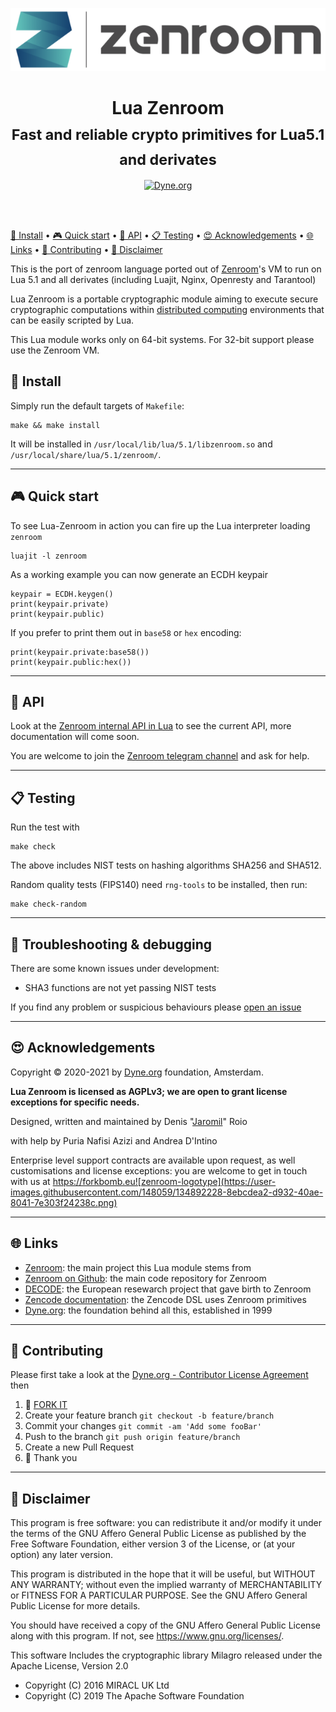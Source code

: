 <p align="center">
  <a href="https://zenroom.org">
    <img alt="Zenroom" src="./docs/zenroom-logotype.png" width="640" />
  </a>
</p>

<h1 align="center">
  Lua Zenroom</br>
  <sub>Fast and reliable crypto primitives for Lua5.1 and derivates</sub>
</h1>

<p align="center">
  <a href="https://dyne.org">
    <img src="https://img.shields.io/badge/%3C%2F%3E%20with%20%E2%9D%A4%20by-Dyne.org-blue.svg" alt="Dyne.org">
  </a>
</p>

<br><br>

[💾 Install]("#-install")
•
[🎮 Quick start]("#-quick-start")
•
[🐝 API]("#-api")
• 
[📋 Testing]("#-testing")
• 
[😍 Acknowledgements]("#-acknowledgements")
•
[🌐 Links]("#-links")
•
[👤 Contributing]("#-contributing")
•
[💼 Disclaimer]("#-disclaimer")

This is the port of zenroom language ported out of [Zenroom](https://zenroom.org)'s VM to run on Lua 5.1 and all derivates (including Luajit, Nginx, Openresty and Tarantool)

Lua Zenroom is a portable cryptographic module aiming to execute secure cryptographic computations within [distributed computing](https://en.wikipedia.org/wiki/Distributed_computing) environments that can be easily scripted by Lua.

This Lua module works only on 64-bit systems. For 32-bit support please use the Zenroom VM.

## 💾 Install

Simply run the default targets of `Makefile`:
```
make && make install
```
It will be installed in `/usr/local/lib/lua/5.1/libzenroom.so` and `/usr/local/share/lua/5.1/zenroom/`.

---
## 🎮 Quick start

To see Lua-Zenroom in action you can fire up the Lua interpreter loading `zenroom`

```
luajit -l zenroom
```

As a working example you can now generate an ECDH keypair

```
keypair = ECDH.keygen()
print(keypair.private)
print(keypair.public)
```

If you prefer to print them out in `base58` or `hex` encoding:

```
print(keypair.private:base58())
print(keypair.public:hex())
```

---
## 🐝 API

Look at the [Zenroom internal API in Lua](https://dev.zenroom.org/#/pages/ldoc/o/README) to see the current API, more documentation will come soon.

You are welcome to join the [Zenroom telegram channel](https://t.me/zenroom) and ask for help.

---
## 📋 Testing

Run the test with

```
make check
```

The above includes NIST tests on hashing algorithms SHA256 and SHA512.

Random quality tests (FIPS140) need `rng-tools` to be installed, then run:

```
make check-random
```

---
## 🐛 Troubleshooting & debugging

There are some known issues under development:
- SHA3 functions are not yet passing NIST tests

If you find any problem or suspicious behaviours please [open an issue](../../issues)

---
## 😍 Acknowledgements

Copyright © 2020-2021 by [Dyne.org](https://www.dyne.org) foundation, Amsterdam.

**Lua Zenroom is licensed as AGPLv3; we are open to grant license exceptions for specific needs.**

Designed, written and maintained by Denis "[Jaromil](https://jaromil.dyne.org)" Roio

with help by Puria Nafisi Azizi and Andrea D'Intino

Enterprise level support contracts are available upon request, as well customisations and license exceptions: you are welcome to get in touch with us at https://forkbomb.eu![zenroom-logotype](https://user-images.githubusercontent.com/148059/134892228-8ebcdea2-d932-40ae-8041-7e303f24238c.png)


---
## 🌐 Links

- [Zenroom](https://zenroom.org): the main project this Lua module stems from
- [Zenroom on Github](https://github.com/dyne/zenroom): the main code repository for Zenroom
- [DECODE](https://decodeproject.eu): the European resewarch project that gave birth to Zenroom
- [Zencode documentation](https://dev.zenroom.org): the Zencode DSL uses Zenroom primitives
- [Dyne.org](https://dyne.org): the foundation behind all this, established in 1999

---
## 👥 Contributing

Please first take a look at the [Dyne.org - Contributor License Agreement](CONTRIBUTING.md) then

1.  🔀 [FORK IT](../../fork)
2.  Create your feature branch `git checkout -b feature/branch`
3.  Commit your changes `git commit -am 'Add some fooBar'`
4.  Push to the branch `git push origin feature/branch`
5.  Create a new Pull Request
6.  🙏 Thank you

---
## 💼 Disclaimer

This program is free software: you can redistribute it and/or modify
it under the terms of the GNU Affero General Public License as
published by the Free Software Foundation, either version 3 of the
License, or (at your option) any later version.
 
This program is distributed in the hope that it will be useful, but
WITHOUT ANY WARRANTY; without even the implied warranty of
MERCHANTABILITY or FITNESS FOR A PARTICULAR PURPOSE.  See the GNU
Affero General Public License for more details.

You should have received a copy of the GNU Affero General Public
License along with this program.  If not, see
<https://www.gnu.org/licenses/>.

This software Includes the cryptographic library Milagro released
under the Apache License, Version 2.0
- Copyright (C) 2016 MIRACL UK Ltd
- Copyright (C) 2019 The Apache Software Foundation
